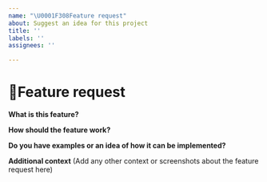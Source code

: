 ```yaml
---
name: "\U0001F308Feature request"
about: Suggest an idea for this project
title: ''
labels: ''
assignees: ''

---
```


# 🌈Feature request

**What is this feature?**

**How should the feature work?**

**Do you have examples or an idea of how it can be implemented?**

**Additional context**
(Add any other context or screenshots about the feature request here)

